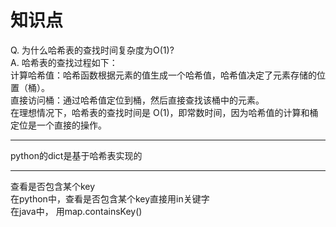 # 知识点
Q. 为什么哈希表的查找时间复杂度为O(1)?  
A. 哈希表的查找过程如下：  
计算哈希值：哈希函数根据元素的值生成一个哈希值，哈希值决定了元素存储的位置（桶）。  
直接访问桶：通过哈希值定位到桶，然后直接查找该桶中的元素。  
在理想情况下，哈希表的查找时间是 O(1)，即常数时间，因为哈希值的计算和桶定位是一个直接的操作。
***
python的dict是基于哈希表实现的
***
查看是否包含某个key  
在python中，查看是否包含某个key直接用in关键字  
在java中， 用map.containsKey()